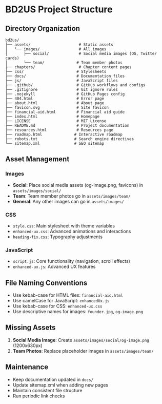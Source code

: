 # BD2US Project Structure

## Directory Organization

```
bd2us/
├── assets/                     # Static assets
│   └── images/                 # All images
│       ├── social/             # Social media images (OG, Twitter cards)
│       └── team/              # Team member photos
├── chapters/                   # Chapter content pages
├── css/                       # Stylesheets
├── docs/                      # Documentation files
├── js/                        # JavaScript files
├── .github/                   # GitHub workflows and configs
├── .gitignore                 # Git ignore rules
├── .nojekyll                  # GitHub Pages config
├── 404.html                   # Error page
├── about.html                 # About page
├── favicon.svg                # Site favicon
├── financial-aid.html         # Financial aid guide
├── index.html                 # Homepage
├── LICENSE                    # MIT License
├── README.md                  # Project documentation
├── resources.html             # Resources page
├── roadmap.html              # Interactive roadmap
├── robots.txt                # Search engine directives
└── sitemap.xml               # SEO sitemap
```

## Asset Management

### Images
- **Social**: Place social media assets (og-image.png, favicons) in `assets/images/social/`
- **Team**: Team member photos go in `assets/images/team/`
- **General**: Any other images can go in `assets/images/`

### CSS
- `style.css`: Main stylesheet with theme variables
- `enhanced-ux.css`: Advanced animations and interactions
- `heading-fix.css`: Typography adjustments

### JavaScript
- `script.js`: Core functionality (navigation, scroll effects)
- `enhanced-ux.js`: Advanced UX features

## File Naming Conventions

- Use kebab-case for HTML files: `financial-aid.html`
- Use camelCase for JavaScript: `enhancedUx.js` 
- Use kebab-case for CSS: `enhanced-ux.css`
- Use descriptive names for images: `founder.jpg`, `og-image.png`

## Missing Assets

1. **Social Media Image**: Create `assets/images/social/og-image.png` (1200x630px)
2. **Team Photos**: Replace placeholder images in `assets/images/team/`

## Maintenance

- Keep documentation updated in `docs/`
- Update sitemap.xml when adding new pages
- Maintain consistent file structure
- Run periodic link checks
